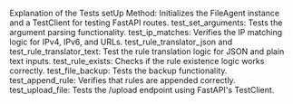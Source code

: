 Explanation of the Tests
setUp Method: Initializes the FileAgent instance and a TestClient for testing FastAPI routes.
test_set_arguments: Tests the argument parsing functionality.
test_ip_matches: Verifies the IP matching logic for IPv4, IPv6, and URLs.
test_rule_translator_json and test_rule_translator_text: Test the rule translation logic for JSON and plain text inputs.
test_rule_exists: Checks if the rule existence logic works correctly.
test_file_backup: Tests the backup functionality.
test_append_rule: Verifies that rules are appended correctly.
test_upload_file: Tests the /upload endpoint using FastAPI's TestClient.
